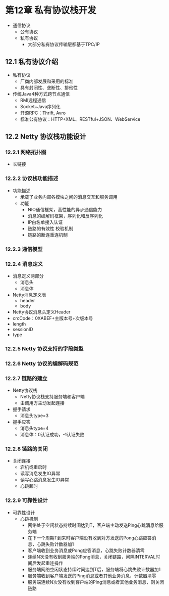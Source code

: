 
# 第12章 私有协议栈开发

* 通信协议
  * 公有协议
  * 私有协议
    * 大部分私有协议传输层都基于TPC/IP

## 12.1 私有协议介绍

* 私有协议
  * 厂商内部发展和采用的标准
  * 具有封闭性、垄断性、排他性
* 传统Java4种方式跨节点通信
  * RMI远程通信
  * Socket+Java序列化
  * 开源RPC：Thrift, Avro
  * 标准公有协议：HTTP+XML、RESTful+JSON、WebService

## 12.2 Netty 协议栈功能设计

### 12.2.1 网络拓扑图

* 长链接

### 12.2.2 协议栈功能描述

* 功能描述
  * 承载了业务内部各模块之间的消息交互和服务调用
  * 功能
    * NIO通信框架，高性能的异步通信能力
    * 消息的编解码框架，序列化和反序列化
    * IP白名单接入认证
    * 链路的有效性 校验机制
    * 链路的断连重连机制

### 12.2.3 通信模型

### 12.2.4 消息定义

* 消息定义两部分
  * 消息头
  * 消息体
* Netty消息定义表
  * header
  * body
* Netty协议消息头定义Header
 * crcCode：0XABEF+主版本号+次版本号
 * length
 * sessionID
 * type

### 12.2.5 Netty 协议支持的字段类型

### 12.2.6 Netty 协议的编解码规范

### 12.2.7 链路的建立

* Netty协议栈
  * Netty协议栈支持服务端和客户端
  * 由调用方主动发起连接
* 握手请求
  * 消息头type=3
* 握手应答
  * 消息头type=4
  * 消息体：0认证成功，-1认证失败

### 12.2.8 链路的关闭

* 关闭连接
  * 宕机或重启时
  * 读写消息发生IO异常
  * 读写心跳消息发生IO异常
  * 心跳超时

### 12.2.9 可靠性设计

* 可靠性设计
  * 心跳机制
    * 网络处于空闲状态持续时间达到T，客户端主动发送Ping心跳消息给服务端
    * 在下一个周期T到来时客户端没有收到对方发送的Pong心跳应答消息，心跳失败计数器加1
    * 客户端收到业务消息或Pong应答消息，心跳失败计数器清零
    * 连续N次没有收到服务端的Pong消息，关闭链路，间隔INTERVAL时间后发起重连操作
    * 服务端网络空闲状态持续时间达到T后，服务端将心跳失败计数器加1
    * 服务端收到客户端发送的Ping消息或者其他业务消息，计数器清零
    * 服务端连续N次没有收到客户端的Ping消息或者其他业务消息，则关闭链路